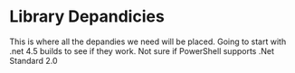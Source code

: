 # Library Depandicies

This is where all the depandies we need will be placed.  Going to start with .net 4.5 builds to see if they work.  Not sure if PowerShell supports .Net Standard 2.0

